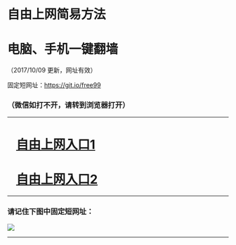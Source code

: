 ﻿# 自由上网简易方法

# 电脑、手机一键翻墙

（2017/10/09 更新，网址有效）

固定短网址：https://git.io/free99

### （微信如打不开，请转到浏览器打开）


***





# &nbsp;&nbsp; <a href="http://ft173896364.fwq-tz-1001.info/fwqtz01.html?t=100900120916 " target="_blank">自由上网入口1</a>
# &nbsp;&nbsp; <a href="http://ft1259829312.fwq-tz-1002.info/fwqtz02.html?t=100900128549 " target="_blank">自由上网入口2</a>
***

### 请记住下图中固定短网址：

<img src="https://s3-us-west-2.amazonaws.com/fwq-1001/yjfq-20170905okok.png" /> 


***


